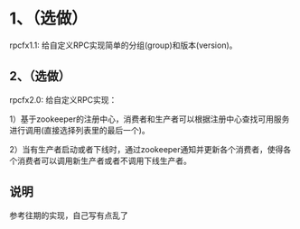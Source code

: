 # 1、（选做）

rpcfx1.1: 给自定义RPC实现简单的分组(group)和版本(version)。

## 2、（选做）

rpcfx2.0: 给自定义RPC实现：

1）基于zookeeper的注册中心，消费者和生产者可以根据注册中心查找可用服务进行调用(直接选择列表里的最后一个)。

2）当有生产者启动或者下线时，通过zookeeper通知并更新各个消费者，使得各个消费者可以调用新生产者或者不调用下线生产者。

## 说明
参考往期的实现，自己写有点乱了

